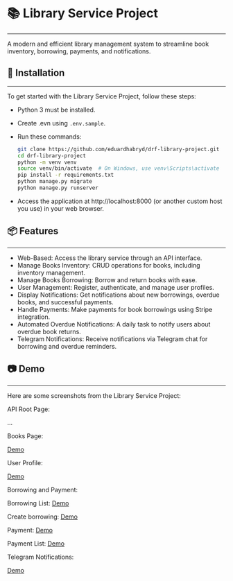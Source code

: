 # 📚 Library Service Project
___
A modern and efficient library management system to streamline book inventory, borrowing, payments, and notifications.

## 🚀 Installation
___
To get started with the Library Service Project, follow these steps:

- Python 3 must be installed.
- Create .evn using `.env.sample`.
- Run these commands:

   ```bash
   git clone https://github.com/eduardhabryd/drf-library-project.git
   cd drf-library-project
   python -m venv venv
   source venv/bin/activate  # On Windows, use venv\Scripts\activate
   pip install -r requirements.txt
   python manage.py migrate
   python manage.py runserver
   ```
- Access the application at http://localhost:8000 (or another custom host you use) in your web browser.

## 📦 Features
___

- Web-Based: Access the library service through an API interface.
- Manage Books Inventory: CRUD operations for books, including inventory management.
- Manage Books Borrowing: Borrow and return books with ease.
- User Management: Register, authenticate, and manage user profiles.
- Display Notifications: Get notifications about new borrowings, overdue books, and successful payments.
- Handle Payments: Make payments for book borrowings using Stripe integration.
- Automated Overdue Notifications: A daily task to notify users about overdue book returns.
- Telegram Notifications: Receive notifications via Telegram chat for borrowing and overdue reminders.


## 📷 Demo
___
Here are some screenshots from the Library Service Project:

API Root Page:

...


Books Page:

[Demo](demo/book_list.png)

User Profile:

[Demo](demo/create_user.png)

Borrowing and Payment:

Borrowing List:
[Demo](demo/borrowing_list.png)

Create borrowing:
[Demo](demo/create_borrowings.png)

Payment:
[Demo](demo/payment.png)

Payment List:
[Demo](demo/payment_list.png)

Telegram Notifications:

[Demo](demo/telegram.png)






